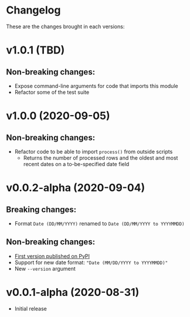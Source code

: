 # Changelog
These are the changes brought in each versions:

v1.0.1 (TBD)
===================

Non-breaking changes:
---------------------

* Expose command-line arguments for code that imports this module
* Refactor some of the test suite

v1.0.0 (2020-09-05)
===================

Non-breaking changes:
---------------------

* Refactor code to be able to import `process()` from outside scripts
  * Returns the number of processed rows and the oldest and most recent dates on a to-be-specified date field

v0.0.2-alpha (2020-09-04)
=========================

Breaking changes:
-----------------

* Format `Date (DD/MM/YYYY)` renamed to `Date (DD/MM/YYYY to YYYYMMDD)`

Non-breaking changes:
---------------------

* [First version published on PyPI](https://pypi.org/project/delimited2fixedwidth)
* Support for new date format: `"Date (MM/DD/YYYY to YYYYMMDD)"`
* New `--version` argument

v0.0.1-alpha (2020-08-31)
=========================

* Initial release
